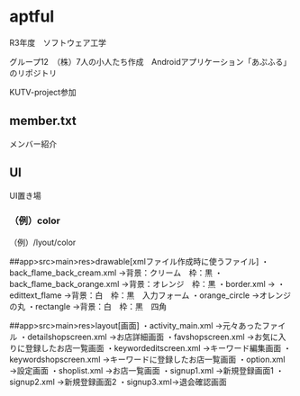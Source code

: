 # aptful
R3年度　ソフトウェア工学　

グループ12　（株）7人の小人たち作成　Androidアプリケーション「あぷふる」のリポジトリ

KUTV-project参加

## member.txt
メンバー紹介

## UI
UI置き場
### （例）color
（例）/lyout/color

##app>src>main>res>drawable[xmlファイル作成時に使うファイル]
・back_flame_back_cream.xml
	→背景：クリーム　枠：黒
・back_flame_back_orange.xml
	→背景：オレンジ　枠：黒
・border.xml
	→
・edittext_flame
	→背景：白　枠：黒　入力フォーム
・orange_circle
	→オレンジの丸
・rectangle
	→背景：白　枠：黒　四角

##app>src>main>res>layout[画面]
・activity_main.xml
	→元々あったファイル
・detailshopscreen.xml
	→お店詳細画面
・favshopscreen.xml
	→お気に入りに登録したお店一覧画面
・keywordeditscreen.xml
	→キーワード編集画面
・keywordshopscreen.xml
	→キーワードに登録したお店一覧画面
・option.xml
	→設定画面
・shoplist.xml
	→お店一覧画面
・signup1.xml
	→新規登録画面1
・signup2.xml
	→新規登録画面2
・signup3.xml→退会確認画面